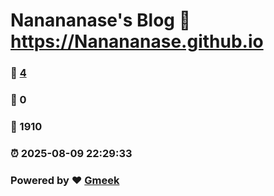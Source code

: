 # Nanananase's Blog :link: https://Nanananase.github.io 
### :page_facing_up: [4](https://Nanananase.github.io/tag.html) 
### :speech_balloon: 0 
### :hibiscus: 1910 
### :alarm_clock: 2025-08-09 22:29:33 
### Powered by :heart: [Gmeek](https://github.com/Meekdai/Gmeek)
